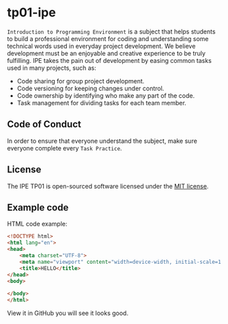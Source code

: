 # tp01-ipe
`Introduction to Programming Environment` is a subject that helps students to 
build a professional environment for coding and understanding some technical 
words used in everyday project development. We believe development must be an 
enjoyable and creative experience to be truly fulfilling. IPE takes the pain out 
of development by easing common tasks used in many projects, such as:
- Code sharing for group project development.
- Code versioning for keeping changes under control.
- Code ownership by identifying who make any part of the code.
- Task management for dividing tasks for each team member.
## Code of Conduct
In order to ensure that everyone understand the subject, make sure everyone 
complete every `Task Practice`.
## License
The IPE TP01 is open-sourced software licensed under the [MIT 
license](https://opensource.org/licenses/MIT).
## Example code
HTML code example:
```HTML
<!DOCTYPE html>
<html lang="en">
<head>
    <meta charset="UTF-8">
    <meta name="viewport" content="width=device-width, initial-scale=1.0">
    <title>HELLO</title>
</head>
<body>
    
</body>
</html>

```
View it in GitHub you will see it looks good.